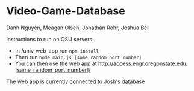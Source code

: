 # Video-Game-Database

Danh Nguyen, Meagan Olsen, Jonathan Rohr, Joshua Bell

Instructions to run on OSU servers:
- In /univ_web_app run `npm install`
- Then run `node main.js [some random port number]`
- You can then use the web app at http://access.engr.oregonstate.edu:[same_random_port_number]/


The web app is currently connected to Josh's database
